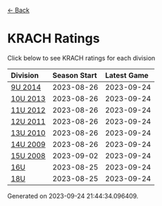 [<- Back](../readme.md)
# KRACH Ratings
Click below to see KRACH ratings for each division

| Division | Season Start | Latest Game |
| :-- | :-- | :-- |
| [9U 2014](9U-2014-ratings.md) | 2023-08-26 | 2023-09-24 |
| [10U 2013](10U-2013-ratings.md) | 2023-08-26 | 2023-09-24 |
| [11U 2012](11U-2012-ratings.md) | 2023-08-26 | 2023-09-24 |
| [12U 2011](12U-2011-ratings.md) | 2023-08-26 | 2023-09-24 |
| [13U 2010](13U-2010-ratings.md) | 2023-08-26 | 2023-09-24 |
| [14U 2009](14U-2009-ratings.md) | 2023-08-26 | 2023-09-24 |
| [15U 2008](15U-2008-ratings.md) | 2023-09-02 | 2023-09-24 |
| [16U](16U-ratings.md) | 2023-08-25 | 2023-09-24 |
| [18U](18U-ratings.md) | 2023-08-25 | 2023-09-24 |

Generated on 2023-09-24 21:44:34.096409.
